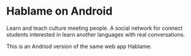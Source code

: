 # Hablame on Android
Learn and teach culture meeting people. A social network for connect students interested in learn another languages with real conversations.

This is an Andriod version of the same web app Hablame.
